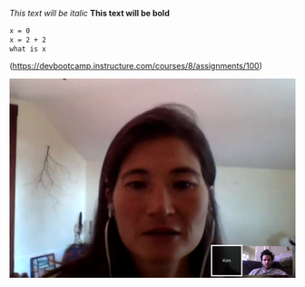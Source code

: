 *This text will be italic*
**This text will be bold**

```
x = 0
x = 2 + 2
what is x
```

(https://devbootcamp.instructure.com/courses/8/assignments/100)

![mike and kim pairing](https://raw.githubusercontent.com/kimallen/phase-0-gps-1/master/mikeandkim/mikeandkim.png)


